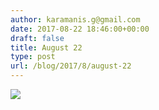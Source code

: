 ```yaml
---
author: karamanis.g@gmail.com
date: 2017-08-22 18:46:00+00:00
draft: false
title: August 22
type: post
url: /blog/2017/8/august-22
---
```




  
   ![](/images/2017-08-22-20178august-22/IMG_2131.jpg)

  




 
   

